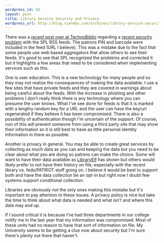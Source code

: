 ```yaml
--- 
wordpress_id: 92
layout: post
title: Library Service Security and Privacy
wordpress_url: http://blog.ryaneby.com/archives/library-service-security-and-privacy/
---
```

There was a <a href="http://www.technobiblio.com/archives/2005/10/spl_rss_feeds_security_snafu.php">recent post over at TechnoBiblio</a> regarding a <a href="http://www.seattlest.com/archives/2005/10/21/seattle_public_library_and_the_naked_feed.php">recent security problem</a> with the SPL RSS feeds. The patrons PIN and barcode were included in the feed (URL I believe). This was a mistake due to the fact that some people use web based aggregators that allow others to see their feeds. It's good to see that SPL recognized the problems and corrected it but it highlights a few areas that need to be considered when implementing services such as this.

One is user education. This is a new technology for many people and so they may not realize the consequences of making the data available. I use a few sites that have private feeds and they are covered in warnings about being careful about the feeds. With the increase in phishing and other problems I don't really think there is any technology where you can presume the user knows. What I've see done for feeds is that it is marked with a lengthy random key for a URL and the user can have the key/url regenerated if they believe it has been compromised. There is also a possibility of authentication though I'm uncertain of the support. Of course, non of this will prevent someone from using a third party site that may show their information so it is still best to have as little personal identity information in there as possible.

Another is privacy in general. You may be able to create great services by collecting as much data as you can and keeping the data but you need to be clear about what you are doing so patrons can make the choice. Some will want to have their data available as <a href="http://libraryelf.com/">LibraryElf</a> has shown but others would likely prefer to not have their history on file, especially with the recent library vs. feds/PATRIOT stuff going on. I believe it would be best to support both and have the data collection be an opt-in but right now I doubt few systems support conditional collection.

Libraries are obviously not the only ones making this mistake but it's important to pay attention to these issues. A privacy policy is nice but take the time to think about what data is needed and what isn't and where this data may end up.

If I sound critical it is because I've had three departments in our college notify me in the last year that my information was compromised. Most of these units had no reason to have that sort of information on file. My University seems to be getting a clue now about security but I'm sure there's plenty out there that haven't.

